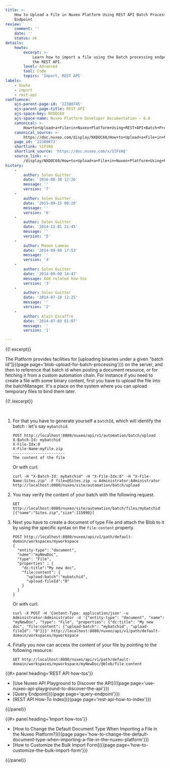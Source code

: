 ```yaml
---
title: >-
    How to Upload a File in Nuxeo Platform Using REST API Batch Processing
    Endpoint
review:
    comment: ''
    date: ''
    status: ok
details:
    howto:
        excerpt: >-
            Learn how to import a file using the Batch processing endpoint of
            the REST API.
        level: Advanced
        tool: Code
        topics: 'Import, REST API'
labels:
    - howto
    - import
    - rest-api
confluence:
    ajs-parent-page-id: '22380745'
    ajs-parent-page-title: REST API
    ajs-space-key: NXDOC60
    ajs-space-name: Nuxeo Platform Developer Documentation — 6.0
    canonical: >-
        How+to+Upload+a+File+in+Nuxeo+Platform+Using+REST+API+Batch+Processing+Endpoint
    canonical_source: >-
        https://doc.nuxeo.com/display/NXDOC60/How+to+Upload+a+File+in+Nuxeo+Platform+Using+REST+API+Batch+Processing+Endpoint
    page_id: '22380872'
    shortlink: SIFVAQ
    shortlink_source: 'https://doc.nuxeo.com/x/SIFVAQ'
    source_link: >-
        /display/NXDOC60/How+to+Upload+a+File+in+Nuxeo+Platform+Using+REST+API+Batch+Processing+Endpoint
history:
    - 
        author: Solen Guitter
        date: '2016-08-30 12:26'
        message: ''
        version: '7'
    - 
        author: Solen Guitter
        date: '2015-09-15 08:20'
        message: ''
        version: '6'
    - 
        author: Solen Guitter
        date: '2014-12-01 21:45'
        message: ''
        version: '5'
    - 
        author: Manon Lumeau
        date: '2014-09-08 17:53'
        message: ''
        version: '4'
    - 
        author: Solen Guitter
        date: '2014-09-08 14:47'
        message: Add related how-tos
        version: '3'
    - 
        author: Solen Guitter
        date: '2014-07-18 12:25'
        message: ''
        version: '2'
    - 
        author: Alain Escaffre
        date: '2014-07-03 01:07'
        message: ''
        version: '1'

---
```

{{! excerpt}}

The Platform provides facilities for&nbsp;[uploading binaries under a given "batch id"]({{page page='blob-upload-for-batch-processing'}})&nbsp;on the server, and then to reference that batch id when posting a document resource, or for fetching it from a custom automation chain. For instance if you need to create a file with some binary content, first you have to upload the file into the batchManager. It's a place on the system where you can upload temporary files to bind them later.

{{! /excerpt}}

&nbsp;

1.  For that you have to generate yourself a&nbsp;`batchId`, which will identify the batch : let's say&nbsp;`mybatchid`.

    ```text
    POST http://localhost:8080/nuxeo/api/v1/automation/batch/upload
    X-Batch-Id: mybatchid
    X-File-Idx:0
    X-File-Name:myFile.zip
    -----------------------
    The content of the file
    ```

    Or with curl:

    ```text
    curl -H "X-Batch-Id: mybatchid" -H "X-File-Idx:0" -H "X-File-Name:Sites.zip" -F file=@Sites.zip -u Administrator:Administrator http://localhost:8080/nuxeo/site/automation/batch/upload
    ```

2.  You may verify the content of your batch with the following request.

    ```text
    GET http://localhost:8080/nuxeo/site/automation/batch/files/mybatchid
    [{"name":"Sites.zip","size":115090}]
    ```

3.  Next you have to create a document of type File and attach the Blob to it by using the specific syntax on the&nbsp;`file:content`&nbsp;property.

    ```text
    POST http://localhost:8080/nuxeo/api/v1/path/default-domain/workspaces/myworkspace
    {  
      "entity-type": "document", 
      "name":"myNewDoc", 
      "type": "File",  
      "properties" : { 
        "dc:title":"My new doc",
        "file:content": {
          "upload-batch":"mybatchid",
          "upload-fileId":"0"
        }
      }
    }
    ```

    Or with curl:

    ```text
    curl -X POST -H 'Content-Type: application/json' -u Administrator:Administrator -d '{"entity-type": "document", "name": "myNewDoc", "type": "File", "properties": {"dc:title": "My new doc", "file:content": {"upload-batch": "mybatchid", "upload-fileId": "0"}}}' http://localhost:8080/nuxeo/api/v1/path/default-domain/workspaces/myworkspace
    ```

4.  Finally you now can access the content of your file by pointing to the following resource:

    ```text
    GET http://localhost:8080/nuxeo/api/v1/path/default-domain/workspaces/myworkspace/myNewDoc/@blob/file:content
    ```

<div class="row" data-equalizer data-equalize-on="medium"><div class="column medium-6">{{#> panel heading='REST API how-tos'}}

*   [Use Nuxeo API Playground to Discover the API]({{page page='use-nuxeo-api-playground-to-discover-the-api'}})
*   [Query Endpoint]({{page page='query-endpoint'}})
*   [REST API How-To Index]({{page page='rest-api-how-to-index'}})

{{/panel}}</div><div class="column medium-6">{{#> panel heading='Import how-tos'}}

*   [How to Change the Default Document Type When Importing a File in the Nuxeo Platform?]({{page page='how-to-change-the-default-document-type-when-importing-a-file-in-the-nuxeo-platform'}})
*   [How to Customize the Bulk Import Form]({{page page='how-to-customize-the-bulk-import-form'}})

{{/panel}}</div></div>